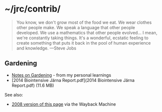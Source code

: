 # ~/jrc/contrib/

> You know, we don't grow most of the food we eat. We wear clothes other people make. We speak a language that other people developed. We use a mathematics that other people evolved... I mean, we're constantly taking things. It's a wonderful, ecstatic feeling to create something that puts it back in the pool of human experience and knowledge. —Steve Jobs


## Gardening

* [Notes on Gardening](eng_gardening.md) - from my personal learnings
* [2014 Biointensive Järna Report.pdf](2014 Biointensive Järna Report.pdf) (11.6 MB)


See also:

* [2008 version of this page](https://web.archive.org/web/20080418080243/http://homepage.mac.com:80/jrc/contrib/) via the Wayback Machine
